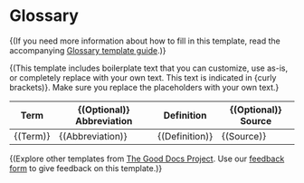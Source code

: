 # Glossary

{(If you need more information about how to fill in this template, read the accompanying [Glossary template guide](https://gitlab.com/tgdp/templates/-/blob/main/glossary/guide-glossary.md).)}

{(This template includes boilerplate text that you can customize, use as-is, or completely replace with your own text. This text is indicated in {curly brackets)}. Make sure you replace the placeholders with your own text.}

| Term | {(Optional)} Abbreviation | Definition | {(Optional)} Source |
| --- | --- | --- | --- |
|   {(Term)}  |  {(Abbreviation)}   |  {(Definition)}   |   {(Source)}   |

{(Explore other templates from [The Good Docs Project](https://gitlab.com/tgdp/templates). Use our [feedback form](https://thegooddocsproject.dev/feedback/?template=Glossary) to give feedback on this template.)}